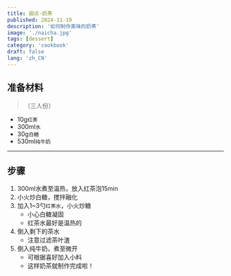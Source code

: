 ```yaml
---
title: 甜点-奶茶
published: 2024-11-19
description: '如何制作美味的奶茶'
image: './naicha.jpg'
tags: [dessert]
category: 'cookbook'
draft: false
lang: 'zh_CN'
---
```


## 准备材料  
>（三人份）  
- 10g`红茶`   
- 300ml`水`  
- 30g`白糖` 
- 530ml`纯牛奶`  

***********

## 步骤  
1. 300ml水煮至温热，放入红茶泡15min  
2. 小火炒白糖，搅拌融化  
3. 加入1~3勺`红茶水`，小火炒糖  
    - 小心白糖凝固  
    - 红茶水最好是温热的  
4. 倒入剩下的茶水  
    - 注意过滤茶叶渣  
5. 倒入纯牛奶，煮至微开  
    - 可根据喜好加入小料  
    - 这样奶茶就制作完成啦！   